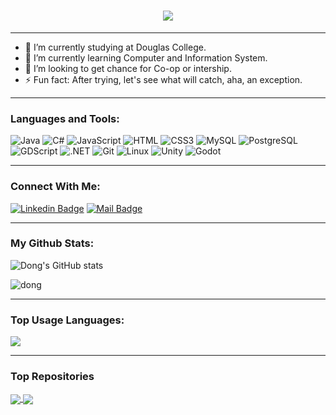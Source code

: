 <h1 align="center">
  <a href="https://git.io/typing-svg">
    <img src="https://readme-typing-svg.herokuapp.com/?lines=Hello,+There!+👋;This+is+Dong+Zhang....;Nice+to+meet+you!&center=true&size=30">
  </a>
</h1>

<!-- ![](https://komarev.com/ghpvc/?username=nortHades&color=brightgreen) -->

---

- 🔭 I’m currently studying at Douglas College.<br>
- 🌱 I’m currently learning Computer and Information System.<br>
- 👯 I’m looking to get chance for Co-op or intership.<br>
- ⚡ Fun fact: After trying, let's see what will catch, aha, an exception.<br>
<!-- - 📫 How to reach me: domcheung018@gmail.com<br> -->


---

### Languages and Tools:
![Java](https://img.shields.io/badge/Java-ED8B00?style=flat-square&logo=openjdk&logoColor=white)
![C#](https://img.shields.io/badge/C%23-239120?style=flat-square&logo=c-sharp&logoColor=white)
![JavaScript](https://img.shields.io/badge/JavaScript-F7DF1E?style=flat-square&logo=javascript&logoColor=black)
![HTML](https://img.shields.io/badge/HTML5-E34F26?style=flat-square&logo=html5&logoColor=white)
![CSS3](https://img.shields.io/badge/CSS3-1572B6?style=flat-square&logo=css3&logoColor=white)
![MySQL](https://img.shields.io/badge/MySQL-005C84?style=flat-square&logo=mysql&logoColor=white)
![PostgreSQL](https://img.shields.io/badge/PostgreSQL-31658D?style=flastic&logo=PostgreSQL&logoColor=white)
![GDScript](https://img.shields.io/badge/GDScript-478CBF?style=flat-square&logo=godot-engine&logoColor=white)
![.NET](https://img.shields.io/badge/.NET-512BD4?style=flat-square&logo=dotnet&logoColor=white)
![Git](https://img.shields.io/badge/Git-F05032?style=flat-square&logo=git&logoColor=white)
![Linux](https://img.shields.io/badge/Linux-FCC624?style=flat-square&logo=linux&logoColor=black)
![Unity](https://img.shields.io/badge/Unity-000000?style=flat-square&logo=unity&logoColor=white)
![Godot](https://img.shields.io/badge/Godot-478CBF?style=flat-square&logo=godot-engine&logoColor=white)

---

### Connect With Me:
[![Linkedin Badge](https://img.shields.io/badge/LinkedIn-0077B5?style=for-the-badge&logo=linkedin&logoColor=white)](https://www.linkedin.com/in/dong-zhang-55305932b/)
[![Mail Badge](https://img.shields.io/badge/Gmail-D14836?style=for-the-badge&logo=gmail&logoColor=white)](mailto:domcheung018@gmail.com)

---

### My Github Stats:
<p>
  <img align="center" src="https://github-readme-stats.vercel.app/api?username=nortHades&count_private=true&hide=stars,prs&show_icons=true&theme=radical" alt="Dong's GitHub stats" />
</p>
<p>
  <img align="center" src="https://github-readme-streak-stats.herokuapp.com/?user=nortHades&theme=dark" alt="dong" />
</p>

<!--[![Dong's GitHub stats](https://github-readme-stats.vercel.app/api?username=nortHades&count_private=true&hide=stars,prs&show_icons=true&theme=radical)](https://github.com/nortHades/github-readme-stats)-->
---
### Top Usage Languages:

<img align="center" src="https://github-readme-stats.vercel.app/api/top-langs/?username=nortHades&layout=compact&theme=dark&hide_border=true&&langs_count=10" />

---
### Top Repositories

<a href="https://github.com/nortHades/freeCodeCampPro">
  <img align="center" src="https://github-readme-stats.vercel.app/api/pin/?username=nortHades&repo=freeCodeCampPro&theme=dark" />
</a>

<a href="https://github.com/nortHades/GameDemosDevOps">
  <img align="center" src="https://github-readme-stats.vercel.app/api/pin/?username=nortHades&repo=GameDemosDevOps&theme=dark" />
</a>




<!--
**nortHades/nortHades** is a ✨ _special_ ✨ repository because its `README.md` (this file) appears on your GitHub profile.

Here are some ideas to get you started:

- 🔭 I’m currently working on ...
- 🌱 I’m currently learning ...
- 👯 I’m looking to collaborate on ...
- 🤔 I’m looking for help with ...
- 💬 Ask me about ...
- 📫 How to reach me: ...
- 😄 Pronouns: ...
- ⚡ Fun fact: ...
-->
